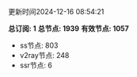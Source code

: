 更新时间2024-12-16 08:54:21

**总订阅: 1**
**总节点: 1939**
**有效节点: 1057**
- ss节点: 803
- v2ray节点: 248
- ssr节点: 6
